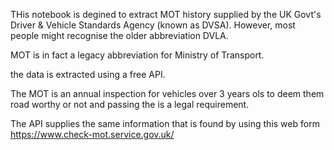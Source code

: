 THis notebook is degined to extract MOT history supplied by the UK Govt's Driver & Vehicle Standards Agency (known as DVSA).
However, most people might recognise the older abbreviation DVLA.

MOT is in fact a legacy abbreviation for Ministry of Transport.

the data is extracted using a free API.

The MOT is an annual inspection for vehicles over 3 years ols to deem them road worthy or not and passing the is a legal requirement.

The API supplies the same information that is found by using this web form https://www.check-mot.service.gov.uk/


